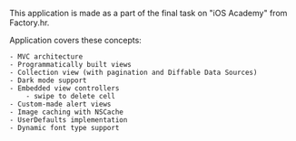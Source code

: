 This application is made as a part of the final task on "iOS Academy" from Factory.hr.

Application covers these concepts:

    - MVC architecture
    - Programmatically built views
    - Collection view (with pagination and Diffable Data Sources)
    - Dark mode support
    - Embedded view controllers
        - swipe to delete cell
    - Custom-made alert views
    - Image caching with NSCache
    - UserDefaults implementation
    - Dynamic font type support
